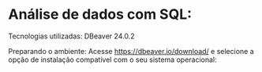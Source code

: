 # Análise de dados com SQL:

Tecnologias utilizadas: DBeaver 24.0.2 

Preparando o ambiente:
Acesse https://dbeaver.io/download/ e selecione a opção de instalação compatível com o seu sistema operacional:

